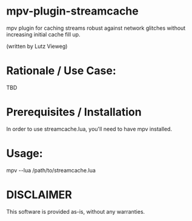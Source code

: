 mpv-plugin-streamcache
======================

mpv plugin for caching streams robust against network glitches without increasing initial cache fill up.

(written by Lutz Vieweg)

Rationale / Use Case:
=====================

TBD

Prerequisites / Installation
============================

In order to use streamcache.lua, you'll need to have mpv installed.

Usage:
======

mpv --lua /path/to/streamcache.lua

DISCLAIMER
==========

This software is provided as-is, without any warranties.

